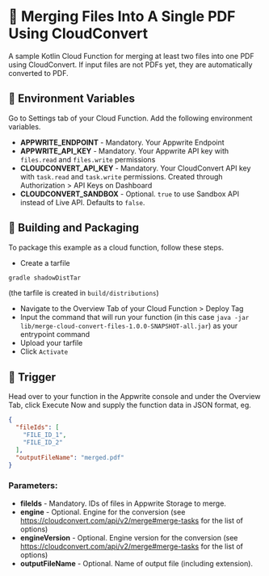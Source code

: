 # 🦠 Merging Files Into A Single PDF Using CloudConvert

A sample Kotlin Cloud Function for merging at least two files into one PDF using CloudConvert. If input files are not
PDFs yet, they are automatically converted to PDF.

## 📝 Environment Variables

Go to Settings tab of your Cloud Function. Add the following environment variables.

- **APPWRITE_ENDPOINT** - Mandatory. Your Appwrite Endpoint
- **APPWRITE_API_KEY** - Mandatory. Your Appwrite API key with `files.read` and `files.write` permissions
- **CLOUDCONVERT_API_KEY** - Mandatory. Your CloudConvert API key with `task.read` and `task.write` permissions. Created
  through Authorization > API Keys on Dashboard
- **CLOUDCONVERT_SANDBOX** - Optional. `true` to use Sandbox API instead of Live API. Defaults to `false`.

## 🚀 Building and Packaging

To package this example as a cloud function, follow these steps.

- Create a tarfile

```bash
gradle shadowDistTar
```

(the tarfile is created in `build/distributions`)

- Navigate to the Overview Tab of your Cloud Function > Deploy Tag
- Input the command that will run your function (in this
  case `java -jar lib/merge-cloud-convert-files-1.0.0-SNAPSHOT-all.jar`) as your entrypoint command
- Upload your tarfile
- Click `Activate`

## 🎯 Trigger

Head over to your function in the Appwrite console and under the Overview Tab, click Execute Now and supply the function
data in JSON format, eg.

```json
{
  "fileIds": [
    "FILE_ID_1",
    "FILE_ID_2"
  ],
  "outputFileName": "merged.pdf"
}
```

### Parameters:

- **fileIds** - Mandatory. IDs of files in Appwrite Storage to merge.
- **engine** - Optional. Engine for the conversion (see https://cloudconvert.com/api/v2/merge#merge-tasks for the list
  of options)
- **engineVersion** - Optional. Engine version for the conversion (see https://cloudconvert.com/api/v2/merge#merge-tasks
  for the list of options)
- **outputFileName** - Optional. Name of output file (including extension).
